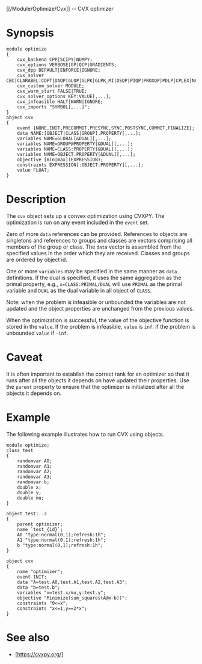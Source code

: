 [[/Module/Optimize/Cvx]] -- CVX optimizer

# Synopsis

~~~
module optimize
{
    cvx_backend CPP|SCIPY|NUMPY;
    cvx_options VERBOSE|GP|QCP|GRADIENTS;
    cvx_dpp DEFAULT|ENFORCE|IGNORE;
    cvx_solver CBC|CLARABEL|COPT|DAQP|GLOP|GLPK|GLPK_MI|OSQP|PIQP|PROXQP|PDLP|CPLEX|NAG|ECOS|GUROBI|MOSEK|CVXOPT|DSPA|SCS|SCIP|XPRESS|SCIPY|CUSTOM;
    cvx_custom_solver MODULE;
    cvx_warm_start FALSE|TRUE;
    cvx_solver_options KEY:VALUE[,...];
    cvx_infeasible HALT|WARN|IGNORE;
    cvx_imports "SYMBOL[,...]";
}
object cvx
{
    event {NONE,INIT,PRECOMMIT,PRESYNC,SYNC,POSTSYNC,COMMIT,FINALIZE};
    data NAME:[OBJECT|CLASS|GROUP].PROPERTY[,...];
    variables NAME=GLOBAL[&DUAL][,...];
    variables NAME=GROUP@PROPERTY[&DUAL][,...];
    variables NAME=CLASS:PROPERTY[&DUAL][,...];
    variables NAME=OBJECT.PROPERTY[&DUAL][,...];
    objective [min|max](EXPRESSION);
    constraints EXPRESSION[:OBJECT.PROPERTY][,...];
    value FLOAT;
}
~~~

# Description

The `cvx` object sets up a convex optimization using CVXPY.  The optimization is run on any event included in the `event` set.  

Zero of more `data` references can be provided. References to objects are
singletons and references to groups and classes are vectors comprising all
members of the group or class. The `data` vector is assembled from the
specified values in the order which they are received. Classes and groups are
ordered by object id. 

One or more `variables` may be specified in the same manner as `data` definitions. If the dual is specified, it uses the same aggregation as the primal property, e.g., `x=CLASS:PRIMAL/DUAL` will use `PRIMAL` as the primal variable and `DUAL` as the dual variable in all object of `CLASS`. 

Note: when the problem is infeasible or unbounded the variables are not updated and the object properties are unchanged from the previous values.

When the optimization is successful, the value of the objective function is stored in the `value`. If the problem is infeasible, `value` is `inf`. If the problem is unbounded `value` if `-inf`.

# Caveat

It is often important to establish the correct rank for an optimizer so that it runs after all the objects it depends on have updated their properties. Use the `parent` property to ensure that the optimizer is initialized after all the objects it depends on.

# Example

The following example illustrates how to run CVX using objects.

~~~
module optimize;
class test
{
    randomvar A0;
    randomvar A1;
    randomvar A2;
    randomvar A3;
    randomvar b;
    double x;
    double y;
    double mu;
}

object test:..3
{
    parent optimizer;
    name `test_{id}`;
    A0 "type:normal(0,1);refresh:1h";
    A1 "type:normal(0,1);refresh:1h";
    b "type:normal(0,1);refresh:1h";
}

object cvx 
{
    name "optimizer";
    event INIT;
    data "A=test.A0,test.A1,test.A2,test.A3";
    data "b=test.b";
    variables "x=test.x/mu,y:test.y";
    objective "Minimize(sum_squares(A@x-b))";
    constraints "0<=x";
    constraints "x<=1,y==2*x";
}
~~~

# See also 

* [https://cvxpy.org/]